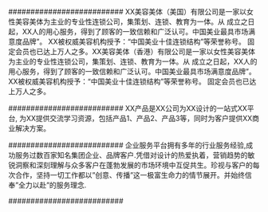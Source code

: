 ##########################
XX美容美体（美国）有限公司是一家以女性美容美体为主业的专业性连锁公司，集策划、连锁、教育为一体。从 成立之日起，XX人的用心服务，得到了顾客的一致信赖和广泛认可。中国美业最具市场满意度品牌”。 XX被权威美容机构授予：“中国美业十佳连锁结构”等荣誉称号。 固定会员也已达上万人之多。XX美容美体（香港）有限公司是一家以女性美容美体为主业的专业性连锁公司，集策划、连锁、教育为一体。从 成立之日起，XX人的用心服务，得到了顾客的一致信赖和广泛认可。中国美业最具市场满意度品牌”。 XX被权威美容机构授予：“中国美业十佳连锁结构”等荣誉称号。 固定会员也已达上万人之多。

##########################
XX产品是XX公司为XX设计的一站式XX平台, 为XX提供交流学习资源，包括产品1、产品2、产品3等，同时为客户提供XX商业解决方案。

##########################
企业服务平台拥有多年的行业服务经验,成功服务过数百家知名集团企业、品牌客户.凭借对设计的热爱执着，营销趋势的敏锐洞察和深刻理解与众多客户在蓬勃发展的市场环境中互促共生。珍视与客户的每次合作，坚持一切工作都以”创意、传播”这一极富生命力的情节展开。并始终信奉”全力以赴”的服务理念.

##########################
